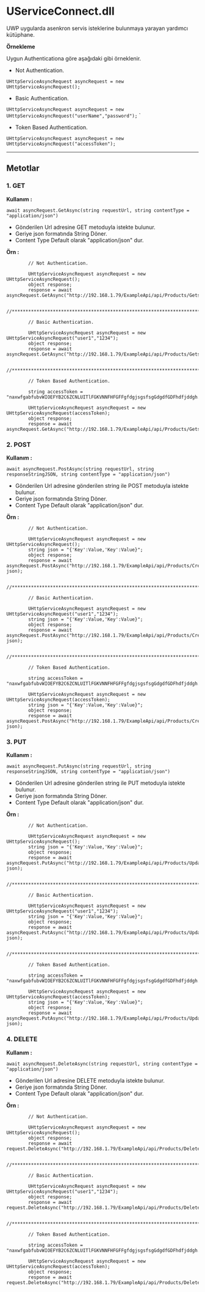 # <h1>UServiceConnect.dll</h1>

UWP uygularda asenkron servis isteklerine bulunmaya yarayan yardımcı kütüphane.

**Örnekleme**

Uygun Authenticationa göre aşağıdaki gibi örneklenir.


* Not Authentication.

`UHttpServiceAsyncRequest asyncRequest = new UHttpServiceAsyncRequest(); `

* Basic Authentication.

`UHttpServiceAsyncRequest asyncRequest = new UHttpServiceAsyncRequest("userName","password");` 
`
* Token Based Authentication.

`UHttpServiceAsyncRequest asyncRequest = new UHttpServiceAsyncRequest("accessToken");`

***

## Metotlar

### 1. GET

**Kullanım :**


`await asyncRequest.GetAsync(string requestUrl, string contentType = "application/json")`

* Gönderilen Url adresine GET metoduyla istekte bulunur.
* Geriye json formatında String Döner.
* Content Type Default olarak "application/json" dur. 

**Örn :**

            // Not Authentication. 

            UHttpServiceAsyncRequest asyncRequest = new UHttpServiceAsyncRequest();
            object response;
            response = await asyncRequest.GetAsync("http://192.168.1.79/ExampleApi/api/Products/Gets");

            //*****************************************************************************************

            // Basic Authentication. 

            UHttpServiceAsyncRequest asyncRequest = new UHttpServiceAsyncRequest("user1","1234");
            object response;
            response = await asyncRequest.GetAsync("http://192.168.1.79/ExampleApi/api/Products/Gets");

            //*****************************************************************************************

            // Token Based Authentication. 

            string accessToken = "naxwfgabfubvWIOEFYB2C6ZCNLUITlFGKVNNFHFGFFgfdgjsgsfsgGdgdfGDFhdfjddgh...";

            UHttpServiceAsyncRequest asyncRequest = new UHttpServiceAsyncRequest(accessToken);
            object response;
            response = await asyncRequest.GetAsync("http://192.168.1.79/ExampleApi/api/Products/Gets");

### 2. POST

**Kullanım :**


`await asyncRequest.PostAsync(string requestUrl, string responseStringJSON, string contentType = "application/json")`

* Gönderilen Url adresine gönderilen string  ile  POST  metoduyla istekte bulunur.
* Geriye json formatında String Döner.
* Content Type Default olarak "application/json" dur.

**Örn :**

            // Not Authentication. 

            UHttpServiceAsyncRequest asyncRequest = new UHttpServiceAsyncRequest();
            string json = "{'Key':Value,'Key':Value}";
            object response;
            response = await asyncRequest.PostAsync("http://192.168.1.79/ExampleApi/api/Products/Create", json);

            //*****************************************************************************************

            // Basic Authentication. 

            UHttpServiceAsyncRequest asyncRequest = new UHttpServiceAsyncRequest("user1","1234");
            string json = "{'Key':Value,'Key':Value}";
            object response;
            response = await asyncRequest.PostAsync("http://192.168.1.79/ExampleApi/api/Products/Create", json);

            //*****************************************************************************************

            // Token Based Authentication. 

            string accessToken = "naxwfgabfubvWIOEFYB2C6ZCNLUITlFGKVNNFHFGFFgfdgjsgsfsgGdgdfGDFhdfjddgh...";

            UHttpServiceAsyncRequest asyncRequest = new UHttpServiceAsyncRequest(accessToken);
            string json = "{'Key':Value,'Key':Value}";
            object response;
            response = await asyncRequest.PostAsync("http://192.168.1.79/ExampleApi/api/Products/Create", json);

### 3. PUT

**Kullanım :**


`await asyncRequest.PutAsync(string requestUrl, string responseStringJSON, string contentType = "application/json")`

* Gönderilen Url adresine gönderilen string  ile  PUT metoduyla istekte bulunur.
* Geriye json formatında String Döner.
* Content Type Default olarak "application/json" dur.

**Örn :**

            // Not Authentication. 

            UHttpServiceAsyncRequest asyncRequest = new UHttpServiceAsyncRequest();
            string json = "{'Key':Value,'Key':Value}";
            object response;
            response = await asyncRequest.PutAsync("http://192.168.1.79/ExampleApi/api/Products/Update", json);

            //*****************************************************************************************

            // Basic Authentication. 

            UHttpServiceAsyncRequest asyncRequest = new UHttpServiceAsyncRequest("user1","1234");
            string json = "{'Key':Value,'Key':Value}";
            object response;
            response = await asyncRequest.PutAsync("http://192.168.1.79/ExampleApi/api/Products/Update", json);

            //*****************************************************************************************

            // Token Based Authentication. 

            string accessToken = "naxwfgabfubvWIOEFYB2C6ZCNLUITlFGKVNNFHFGFFgfdgjsgsfsgGdgdfGDFhdfjddgh...";

            UHttpServiceAsyncRequest asyncRequest = new UHttpServiceAsyncRequest(accessToken);
            string json = "{'Key':Value,'Key':Value}";
            object response;
            response = await asyncRequest.PutAsync("http://192.168.1.79/ExampleApi/api/Products/Update", json);

### 4. DELETE

**Kullanım :**


`await asyncRequest.DeleteAsync(string requestUrl, string contentType = "application/json")`

* Gönderilen Url adresine DELETE metoduyla istekte bulunur.
* Geriye json formatında String Döner.
* Content Type Default olarak "application/json" dur. 

**Örn :**

            // Not Authentication. 

            UHttpServiceAsyncRequest asyncRequest = new UHttpServiceAsyncRequest();
            object response;
            response = await request.DeleteAsync("http://192.168.1.79/ExampleApi/api/Products/Delete/5");

            //*****************************************************************************************

            // Basic Authentication. 

            UHttpServiceAsyncRequest asyncRequest = new UHttpServiceAsyncRequest("user1","1234");
            object response;
            response = await request.DeleteAsync("http://192.168.1.79/ExampleApi/api/Products/Delete/5");

            //*****************************************************************************************

            // Token Based Authentication. 

            string accessToken = "naxwfgabfubvWIOEFYB2C6ZCNLUITlFGKVNNFHFGFFgfdgjsgsfsgGdgdfGDFhdfjddgh...";

            UHttpServiceAsyncRequest asyncRequest = new UHttpServiceAsyncRequest(accessToken);
            object response;
            response = await request.DeleteAsync("http://192.168.1.79/ExampleApi/api/Products/Delete/5");


